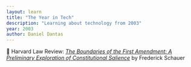```yaml
---
layout: learn
title: "The Year in Tech"
description: "Learning about technology from 2003"
year: 2003
author: Daniel Dantas
---
```


📄 Harvard Law Review: _[The Boundaries of the First Amendment: A Preliminary Exploration of Constitutional Salience](https://www.law.virginia.edu/scholarship/publication/frederick-schauer/889836)_ by Frederick Schauer <!-- 3/26/2024 -->
